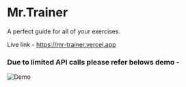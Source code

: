 # Mr.Trainer

A perfect guide for all of your exercises.


Live link - https://mr-trainer.vercel.app


### Due to limited API calls please refer belows demo - 

![Demo](https://github.com/AaadityaG/Mr.-Trainer/blob/main/src/assets/images/Demo.gif)
